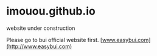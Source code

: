 # imouou.github.io

website under construction

Please go to bui official website first.  [www.easybui.com](http://www.easybui.com)
